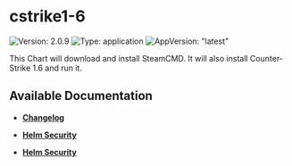 # cstrike1-6

![Version: 2.0.9](https://img.shields.io/badge/Version-2.0.9-informational?style=flat-square) ![Type: application](https://img.shields.io/badge/Type-application-informational?style=flat-square) ![AppVersion: "latest"](https://img.shields.io/badge/AppVersion-"latest"-informational?style=flat-square)

This Chart will download and install SteamCMD. It will also install Counter-Strike 1.6 and run it.

## Available Documentation

- [**Changelog**](CHANGELOG)

- [**Helm Security**](container-security)

- [**Helm Security**](helm-security)

